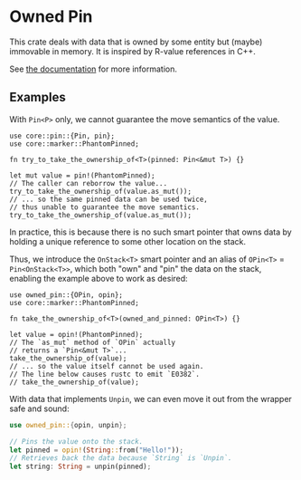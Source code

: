# Owned Pin

This crate deals with data that is owned by some entity but (maybe) immovable in memory. It is inspired by R-value references in C++.

See [the documentation](https://docs.rs/owned-pin/) for more information.

## Examples

With `Pin<P>` only, we cannot guarantee the move semantics of the value.

```rust,no_run
use core::pin::{Pin, pin};
use core::marker::PhantomPinned;

fn try_to_take_the_ownership_of<T>(pinned: Pin<&mut T>) {}

let mut value = pin!(PhantomPinned);
// The caller can reborrow the value...
try_to_take_the_ownership_of(value.as_mut());
// ... so the same pinned data can be used twice,
// thus unable to guarantee the move semantics.
try_to_take_the_ownership_of(value.as_mut());
```

In practice, this is because there is no such smart pointer that owns data by holding a unique reference to some other location on the stack.

Thus, we introduce the `OnStack<T>` smart pointer and an alias of `OPin<T>` = `Pin<OnStack<T>>`, which both "own" and "pin" the data on the stack, enabling the example above to work as desired:

```rust,compile_fail
use owned_pin::{OPin, opin};
use core::marker::PhantomPinned;

fn take_the_ownership_of<T>(owned_and_pinned: OPin<T>) {}

let value = opin!(PhantomPinned);
// The `as_mut` method of `OPin` actually
// returns a `Pin<&mut T>`...
take_the_ownership_of(value);
// ... so the value itself cannot be used again.
// The line below causes rustc to emit `E0382`.
// take_the_ownership_of(value);
```

With data that implements `Unpin`, we can even move it out from the wrapper safe and sound:

```rust
use owned_pin::{opin, unpin};

// Pins the value onto the stack.
let pinned = opin!(String::from("Hello!"));
// Retrieves back the data because `String` is `Unpin`.
let string: String = unpin(pinned);
```